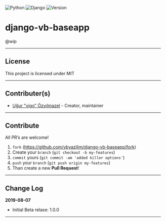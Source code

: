 ![Python](https://img.shields.io/badge/python-3.7.3-green.svg)
![Django](https://img.shields.io/badge/django-2.2.4-green.svg)
![Version](https://img.shields.io/badge/version-1.0.0-orange.svg)

# django-vb-baseapp

@wip

---

## License

This project is licensed under MIT

---

## Contributer(s)

* [Uğur "vigo" Özyılmazel](https://github.com/vigo) - Creator, maintainer

---

## Contribute

All PR’s are welcome!

1. `fork` (https://github.com/vbyazilim/django-vb-baseapp/fork)
1. Create your `branch` (`git checkout -b my-features`)
1. `commit` yours (`git commit -am 'added killer options'`)
1. `push` your `branch` (`git push origin my-features`)
1. Than create a new **Pull Request**!

---

## Change Log

**2019-08-07**

- Initial Beta relase: 1.0.0

---
